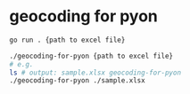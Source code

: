 # geocoding for pyon

```sh
go run . {path to excel file}
```

```sh
./geocoding-for-pyon {path to excel file}
# e.g.
ls # output: sample.xlsx geocoding-for-pyon
./geocoding-for-pyon ./sample.xlsx
```
